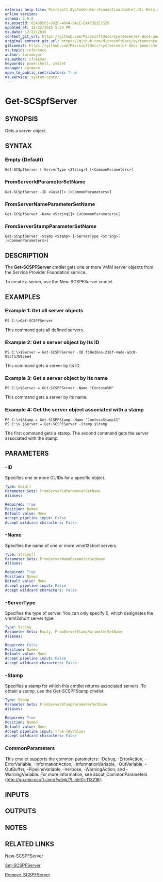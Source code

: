 ```yaml
---
external help file: Microsoft.SystemCenter.Foundation.Cmdlet.dll-Help.xml
online version: 
schema: 2.0.0
ms.assetid: 65A8B565-0D2F-4984-9A1E-EAA73B1E7528
updated_at: 12/22/2016 5:54 PM
ms.date: 12/22/2016
content_git_url: https://github.com/MicrosoftDocs/systemcenter-docs-powershell/blob/live/systemcenter-cmdlets/SystemCenter2016/ServiceProviderFoundation/vlatest/Get-SCSPFServer.md
original_content_git_url: https://github.com/MicrosoftDocs/systemcenter-docs-powershell/blob/live/systemcenter-cmdlets/SystemCenter2016/ServiceProviderFoundation/vlatest/Get-SCSPFServer.md
gitcommit: https://github.com/MicrosoftDocs/systemcenter-docs-powershell/blob/17c3a51bd892aad46c731d9f381f0704b4815004/systemcenter-cmdlets/SystemCenter2016/ServiceProviderFoundation/vlatest/Get-SCSPFServer.md
ms.topic: reference
author: tarameyer
ms.author: cfreeman
keywords: powershell, cmdlet
manager: carmonm
open_to_public_contributors: True
ms.service: system-center
---
```


# Get-SCSpfServer

## SYNOPSIS
Gets a server object.

## SYNTAX

### Empty (Default)
```
Get-SCSpfServer [-ServerType <String>] [<CommonParameters>]
```

### FromServerIdParameterSetName
```
Get-SCSpfServer -ID <Guid[]> [<CommonParameters>]
```

### FromServerNameParameterSetName
```
Get-SCSpfServer -Name <String[]> [<CommonParameters>]
```

### FromServerStampParameterSetName
```
Get-SCSpfServer -Stamp <Stamp> [-ServerType <String>] [<CommonParameters>]
```

## DESCRIPTION
The **Get-SCSPFServer** cmdlet gets one or more  VMM server objects from the Service Provider Foundation service.

To create a server, use the New-SCSPFServer cmdlet.

## EXAMPLES

### Example 1: Get all server objects
```
PS C:\>Get-SCSPFServer
```

This command gets all defined servers.

### Example 2: Get a server object by its ID
```
PS C:\>$Server = Get-SCSPFServer -ID f50e36aa-216f-4ade-a2c0-95cf17b93ee4
```

This command gets a server by its ID.

### Example 3: Get a server object by its name
```
PS C:\>$Server = Get-SCSPFServer -Name "ContosoVM"
```

This command gets a server by its name.

### Example 4: Get the server object associated with a stamp
```
PS C:\>$Stamp = Get-SCSPFStamp -Name "ContosoStamp11"
PS C:\> $Server = Get-SCSPFServer -Stamp $Stamp
```

The first command gets a stamp.
The second command gets the server associated with the stamp.

## PARAMETERS

### -ID
Specifies one or more GUIDs for a specific object.

```yaml
Type: Guid[]
Parameter Sets: FromServerIdParameterSetName
Aliases: 

Required: True
Position: Named
Default value: None
Accept pipeline input: False
Accept wildcard characters: False
```

### -Name
Specifies the name of one or more vmm12short servers.

```yaml
Type: String[]
Parameter Sets: FromServerNameParameterSetName
Aliases: 

Required: True
Position: Named
Default value: None
Accept pipeline input: False
Accept wildcard characters: False
```

### -ServerType
Specifies the type of server.
You can only specify 0, which designates the vmm12short server type.

```yaml
Type: String
Parameter Sets: Empty, FromServerStampParameterSetName
Aliases: 

Required: False
Position: Named
Default value: None
Accept pipeline input: False
Accept wildcard characters: False
```

### -Stamp
Specifies a stamp for which this cmdlet returns associated servers.
To obtain a stamp, use the Get-SCSPFStamp cmdlet.

```yaml
Type: Stamp
Parameter Sets: FromServerStampParameterSetName
Aliases: 

Required: True
Position: Named
Default value: None
Accept pipeline input: True (ByValue)
Accept wildcard characters: False
```

### CommonParameters
This cmdlet supports the common parameters: -Debug, -ErrorAction, -ErrorVariable, -InformationAction, -InformationVariable, -OutVariable, -OutBuffer, -PipelineVariable, -Verbose, -WarningAction, and -WarningVariable. For more information, see about_CommonParameters (http://go.microsoft.com/fwlink/?LinkID=113216).

## INPUTS

## OUTPUTS

## NOTES

## RELATED LINKS

[New-SCSPFServer](xref:SystemCenter2016/ServiceProviderFoundation/vlatest/New-SCSPFServer.md)

[Set-SCSPFServer](xref:SystemCenter2016/ServiceProviderFoundation/vlatest/Set-SCSPFServer.md)

[Remove-SCSPFServer](xref:SystemCenter2016/ServiceProviderFoundation/vlatest/Remove-SCSPFServer.md)

